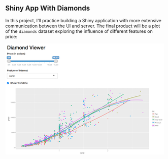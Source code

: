 ## Shiny App With Diamonds

In this project, I'll practice building a Shiny application with more extensive communication between the UI and server. The final product will be a plot of the `diamonds` dataset exploring the influence of different features on price:

![Example diamond explorer](img/example.png)
